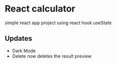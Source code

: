 # React calculator
simple react app project using react hook useState

## Updates
 - Dark Mode
 - Delete now deletes the result preview
